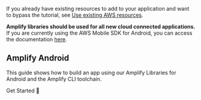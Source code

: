 If you already have existing resources to add to your application and want to bypass the tutorial, see [Use existing AWS resources](~/lib/project-setup/use-existing-resources.md).

<amplify-callout warning>

**Amplify libraries should be used for all new cloud connected applications.** If you are currently using the AWS Mobile SDK for Android, you can access the documentation [here](~/sdk/sdk.md).

</amplify-callout>

## Amplify Android

This guide shows how to build an app using our Amplify Libraries for Android and the Amplify CLI toolchain.

<docs-internal-link-button href="~/lib/project-setup/prereq.md">
  <span slot="text">Get Started 🚀</span>
</docs-internal-link-button>